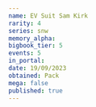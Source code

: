 ```yaml
---
name: EV Suit Sam Kirk
rarity: 4
series: snw
memory_alpha:
bigbook_tier: 5
events: 5
in_portal:
date: 19/09/2023
obtained: Pack
mega: false
published: true
---
```



